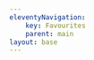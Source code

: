 ```yaml
---
eleventyNavigation:
    key: Favourites
    parent: main
layout: base
---
```


<div class="favourites-wrapper"></div>
<script defer src="/js/favourites.js"></script>  